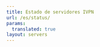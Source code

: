 ```yaml
---
title: Estado de servidores IVPN
url: /es/status/
params:
  translated: true
layout: servers
---
```

